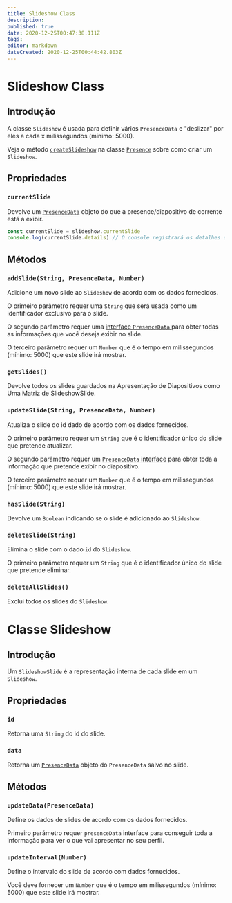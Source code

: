 ```yaml
---
title: Slideshow Class
description:
published: true
date: 2020-12-25T00:47:38.111Z
tags:
editor: markdown
dateCreated: 2020-12-25T00:44:42.803Z
---
```


# Slideshow Class

## Introdução

A classe ` Slideshow ` é usada para definir vários ` PresenceData ` e "deslizar" por eles a cada x milissegundos (mínimo: 5000).

Veja o método [`createSlideshow`](/dev/presence/class#createslideshow) na classe [`Presence`](/dev/presence/class) sobre como criar um `Slideshow`.

## Propriedades

### `currentSlide`

Devolve um [`PresenceData`](/dev/presence/class#presencedata-interface) objeto do que a presence/diapositivo de corrente está a exibir.

```typescript
const currentSlide = slideshow.currentSlide
console.log(currentSlide.details) // O console registrará os detalhes dos dados de presence
```

## Métodos

### `addSlide(String, PresenceData, Number)`

Adicione um novo slide ao ` Slideshow ` de acordo com os dados fornecidos.

O primeiro parâmetro requer uma ` String ` que será usada como um identificador exclusivo para o slide.

O segundo parâmetro requer uma [ interface ` PresenceData ` ](/dev/presence/class#presencedata-interface) para obter todas as informações que você deseja exibir no slide.

O terceiro parâmetro requer um `Number` que é o tempo em milissegundos (mínimo: 5000) que este slide irá mostrar.

### `getSlides()`

Devolve todos os slides guardados na Apresentação de Diapositivos como Uma Matriz de SlideshowSlide.

### `updateSlide(String, PresenceData, Number)`

Atualiza o slide do id dado de acordo com os dados fornecidos.

O primeiro parâmetro requer um `String` que é o identificador único do slide que pretende atualizar.

O segundo parâmetro requer um [`PresenceData` interface](/dev/presence/class#presencedata-interface) para obter toda a informação que pretende exibir no diapositivo.

O terceiro parâmetro requer um `Number` que é o tempo em milissegundos (mínimo: 5000) que este slide irá mostrar.

### `hasSlide(String)`

Devolve um `Boolean` indicando se o slide é adicionado ao `Slideshow`.

### `deleteSlide(String)`

Elimina o slide com o dado `id` do `Slideshow`.

O primeiro parâmetro requer um `String` que é o identificador único do slide que pretende eliminar.

### `deleteAllSlides()`

Exclui todos os slides do `Slideshow`.

# Classe Slideshow

## Introdução

Um `SlideshowSlide` é a representação interna de cada slide em um `Slideshow`.

## Propriedades

### `id`

Retorna uma `String` do id do slide.

### `data`

Retorna um [`PresenceData`](/dev/presence/class#presencedata-interface) objeto do `PresenceData` salvo no slide.

## Métodos

### `updateData(PresenceData)`

Define os dados de slides de acordo com os dados fornecidos.

Primeiro parámetro requer `presenceData` interface para conseguir toda a informação para ver o que vai apresentar no seu perfil.

### `updateInterval(Number)`

Define o intervalo do slide de acordo com dados fornecidos.

Você deve fornecer um `Number` que é o tempo em milissegundos (mínimo: 5000) que este slide irá mostrar.